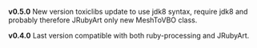 **v0.5.0** New version toxiclibs update to use jdk8 syntax, require jdk8 and probably therefore JRubyArt only new MeshToVBO class.


**v0.4.0** Last version compatible with both ruby-processing and JRubyArt.
